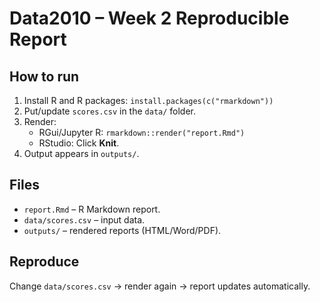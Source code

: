 # Data2010 – Week 2 Reproducible Report

## How to run
1. Install R and R packages: `install.packages(c("rmarkdown"))`
2. Put/update `scores.csv` in the `data/` folder.
3. Render:  
   - RGui/Jupyter R: `rmarkdown::render("report.Rmd")`  
   - RStudio: Click **Knit**.
4. Output appears in `outputs/`.

## Files
- `report.Rmd` – R Markdown report.
- `data/scores.csv` – input data.
- `outputs/` – rendered reports (HTML/Word/PDF).

## Reproduce
Change `data/scores.csv` → render again → report updates automatically.